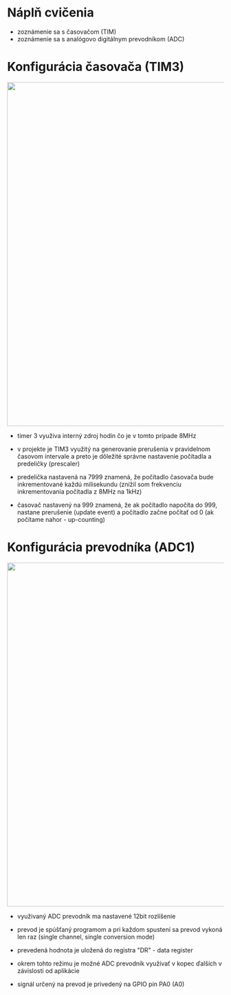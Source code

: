 # Náplň cvičenia
- zoznámenie sa s časovačom (TIM)
- zoznámenie sa s analógovo digitálnym prevodníkom (ADC)

# Konfigurácia časovača (TIM3)

<p align="center">
    <img src="https://github.com/VRS-Predmet/vrs_cvicenie_10/blob/master/images/tim_config.PNG" width="800">
</p>

- timer 3 využiva interný zdroj hodín čo je v tomto prípade 8MHz

- v projekte je TIM3 využitý na generovanie prerušenia v pravidelnom časovom intervale a preto je dôležité správne nastavenie počítadla a predeličky (prescaler)

- predelička nastavená na 7999 znamená, že počítadlo časovača bude inkrementované každú milisekundu (znížil som frekvenciu inkrementovania počítadla z 8MHz na 1kHz)

- časovač nastavený na 999 znamená, že ak počítadlo napočíta do 999, nastane prerušenie (update event) a počítadlo začne počítať od 0 (ak počítame nahor - up-counting)

# Konfigurácia prevodníka (ADC1)

<p align="center">
    <img src="https://github.com/VRS-Predmet/vrs_cvicenie_10/blob/master/images/adc_config.PNG" width="800">
</p>

- využivaný ADC prevodník ma nastavené 12bit rozlíšenie
- prevod je spúšťaný programom a pri každom spustení sa prevod vykoná len raz (single channel, single conversion mode)
- prevedená hodnota je uložená do registra "DR" - data register
- okrem tohto režimu je možné ADC prevodník využívať v kopec ďalších v závislosti od aplikácie

- signál určený na prevod je privedený na GPIO pin PA0 (A0)
